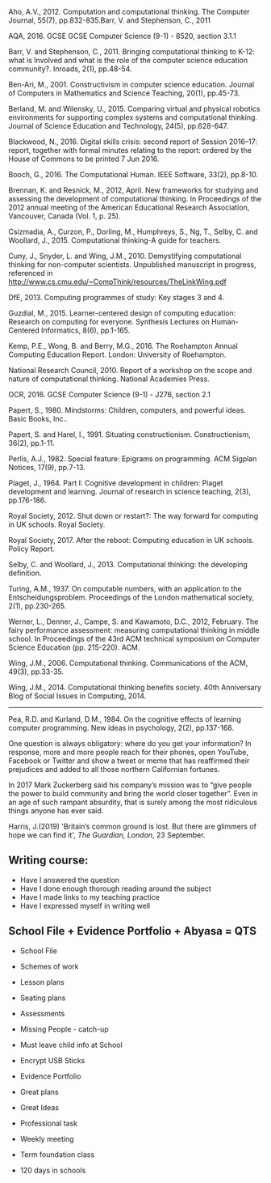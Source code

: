 Aho, A.V., 2012. Computation and computational thinking. The Computer Journal, 55(7), pp.832-835.Barr, V. and Stephenson, C., 2011

AQA, 2016. GCSE GCSE Computer Science (9-1) - 8520, section 3.1.1

Barr, V. and Stephenson, C., 2011. Bringing computational thinking to K-12: what is Involved and what is the role of the computer science education community?. Inroads, 2(1), pp.48-54.

Ben-Ari, M., 2001. Constructivism in computer science education. Journal of Computers in Mathematics and Science Teaching, 20(1), pp.45-73.

Berland, M. and Wilensky, U., 2015. Comparing virtual and physical robotics environments for supporting complex systems and computational thinking. Journal of Science Education and Technology, 24(5), pp.628-647.

Blackwood, N., 2016. Digital skills crisis: second report of Session 2016–17: report, together with formal minutes relating to the report: ordered by the House of Commons to be printed 7 Jun 2016.

Booch, G., 2016. The Computational Human. IEEE Software, 33(2), pp.8-10.

Brennan, K. and Resnick, M., 2012, April. New frameworks for studying and assessing the development of computational thinking. In Proceedings of the 2012 annual meeting of the American Educational Research Association, Vancouver, Canada (Vol. 1, p. 25).

Csizmadia, A., Curzon, P., Dorling, M., Humphreys, S., Ng, T., Selby, C. and Woollard, J., 2015. Computational thinking-A guide for teachers.

Cuny, J., Snyder, L. and Wing, J.M., 2010. Demystifying computational thinking for non-computer scientists. Unpublished manuscript in progress, referenced in
http://www.cs.cmu.edu/~CompThink/resources/TheLinkWing.pdf

DfE, 2013. Computing programmes of study: Key stages 3 and 4.

Guzdial, M., 2015. Learner-centered design of computing education: Research on computing for everyone. Synthesis Lectures on Human-Centered Informatics, 8(6), pp.1-165.

Kemp, P.E., Wong, B. and Berry, M.G., 2016. The Roehampton Annual Computing Education Report. London: University of Roehampton.

National Research Council, 2010. Report of a workshop on the scope and nature of computational thinking. National Academies Press.

OCR, 2016. GCSE Computer Science (9-1) - J276, section 2.1

Papert, S., 1980. Mindstorms: Children, computers, and powerful ideas. Basic Books, Inc..

Papert, S. and Harel, I., 1991. Situating constructionism. Constructionism, 36(2), pp.1-11.

Perlis, A.J., 1982. Special feature: Epigrams on programming. ACM Sigplan Notices, 17(9), pp.7-13.

Piaget, J., 1964. Part I: Cognitive development in children: Piaget development and learning. Journal of research in science teaching, 2(3), pp.176-186.

Royal Society, 2012. Shut down or restart?: The way forward for computing in UK schools. Royal Society.

Royal Society, 2017. After the reboot: Computing education in UK schools. Policy Report.

Selby, C. and Woollard, J., 2013. Computational thinking: the developing definition.

Turing, A.M., 1937. On computable numbers, with an application to the Entscheidungsproblem. Proceedings of the London mathematical society, 2(1), pp.230-265.

Werner, L., Denner, J., Campe, S. and Kawamoto, D.C., 2012, February. The fairy performance assessment: measuring computational thinking in middle school. In Proceedings of the 43rd ACM technical symposium on Computer Science Education (pp. 215-220). ACM.

Wing, J.M., 2006. Computational thinking. Communications of the ACM, 49(3), pp.33-35.

Wing, J.M., 2014. Computational thinking benefits society. 40th Anniversary Blog of Social Issues in Computing, 2014.

------

Pea, R.D. and Kurland, D.M., 1984. On the cognitive effects of learning computer programming. New ideas in psychology, 2(2), pp.137-168.


One question is always obligatory: where do you get your information? In response, more and more people reach for their phones, open YouTube, Facebook or Twitter and show a tweet or meme that has reaffirmed their prejudices and added to all those northern Californian fortunes.

In 2017 Mark Zuckerberg said his company’s mission was to “give people the power to build community and bring the world closer together”. Even in an age of such rampant absurdity, that is surely among the most ridiculous things anyone has ever said.

Harris, J.(2019) 'Britain’s common ground is lost. But there are glimmers of hope we can find it', *The Guardian, London*, 23 September.

## Writing course:

- Have I answered the question
- Have I done enough thorough reading around the subject
- Have I made links to my teaching practice
- Have I expressed myself in writing well

## School File + Evidence Portfolio + Abyasa = QTS
 - School File
 - Schemes of work  
 - Lesson plans
 - Seating plans
 - Assessments
 - Missing People - catch-up
 - Must leave child info at School
 - Encrypt USB Sticks  

- Evidence Portfolio
 - Great plans
 - Great Ideas
 - Professional task
 - Weekly meeting
 - Term foundation class   
 - 120 days in schools
